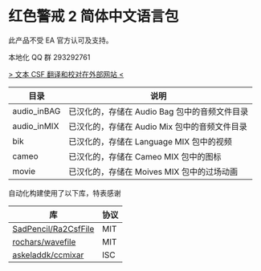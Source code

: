 # 红色警戒 2 简体中文语言包

此产品不受 EA 官方认可及支持。

本地化 QQ 群 293292761

[> 文本 CSF 翻译和校对在外部网站 <](https://weblate.usvcs.cn/projects/redalert2_yr_chs/)

| 目录        | 说明                                          |
| ----------- | --------------------------------------------- |
| audio_inBAG | 已汉化的，存储在 Audio Bag 包中的音频文件目录 |
| audio_inMIX | 已汉化的，存储在 Audio Mix 包中的音频文件目录 |
| bik         | 已汉化的，存储在 Language MIX 包中的视频      |
| cameo       | 已汉化的，存储在 Cameo MIX 包中的图标         |
| movie       | 已汉化的，存储在 Moives MIX 包中的过场动画    |

自动化构建使用了以下库，特表感谢

| 库                                                              | 协议 |
| --------------------------------------------------------------- | ---- |
| [SadPencil/Ra2CsfFile](https://github.com/SadPencil/Ra2CsfFile) | MIT  |
| [rochars/wavefile](https://github.com/rochars/wavefile)         | MIT  |
| [askeladdk/ccmixar](https://github.com/askeladdk/ccmixar)       | ISC  |
